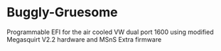 # Buggly-Gruesome 
Programmable EFI for the air cooled VW dual port 1600 using 
modified Megasquirt V2.2 hardware and MSnS Extra firmware
